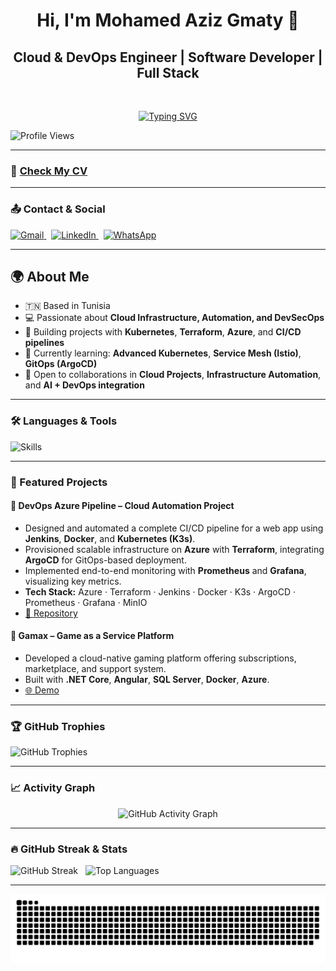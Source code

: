 <h1 align="center">Hi, I'm Mohamed Aziz Gmaty 👋</h1>

<h2 align="center">Cloud & DevOps Engineer | Software Developer | Full Stack</h2>
<br>

<p align="center">
  <a href="https://www.google.com/search?q=Mohamed+Aziz+Gmaty+Cloud+DevOps">
    <img src="https://readme-typing-svg.herokuapp.com/?lines=Cloud+%26+DevOps+Engineer;Passionate+about+Automation+%26+AI;Exploring+Azure+%7C+AWS+%7C+Terraform;Always+Learning+New+Technologies&font=Bold%20Code&center=true&color=30F050&pause=2000" alt="Typing SVG"/>
  </a>
</p>

<p align="left">
  <img src="https://komarev.com/ghpvc/?username=azizgmaty&style=flat&color=4010B0" alt="Profile Views"/>
</p>

---

### 📄 [Check My CV](https://github.com/mohamedazizGmaty/mohamedazizGmaty/raw/main/Mohamed%20Aziz%20Gmaty.pdf)

<!-- 🌐 Uncomment below if you add your portfolio link -->
<!-- ### [🌐 View My Portfolio](https://your-portfolio-link.com) -->

---

### 📤 Contact & Social
<p align="left">
  <a href="mailto:azizgmaty@gmail.com">
    <img src="https://github.com/user-attachments/assets/1a97a051-cc24-4738-a7a2-3f53365a9e93" height="35" alt="Gmail"/>
  </a>&nbsp;
  <a href="https://www.linkedin.com/in/mohamed-aziz-gmaty/">
    <img src="https://raw.githubusercontent.com/rahuldkjain/github-profile-readme-generator/master/src/images/icons/Social/linked-in-alt.svg" height="45" alt="LinkedIn"/>
  </a>&nbsp;
  <a href="https://wa.me/21690773051">
    <img src="https://upload.wikimedia.org/wikipedia/commons/6/6b/WhatsApp.svg" height="45" alt="WhatsApp"/>
  </a>
</p>

---



## 🌍 About Me
- 🇹🇳 Based in Tunisia  
- 💻 Passionate about **Cloud Infrastructure, Automation, and DevSecOps**  
- 🚀 Building projects with **Kubernetes**, **Terraform**, **Azure**, and **CI/CD pipelines**  
- 🎯 Currently learning: **Advanced Kubernetes**, **Service Mesh (Istio)**, **GitOps (ArgoCD)**  
- 🤝 Open to collaborations in **Cloud Projects**, **Infrastructure Automation**, and **AI + DevOps integration**

---


### 🛠️ Languages & Tools
<p align="left">
  <img src="https://go-skill-icons.vercel.app/api/icons?i=azure,aws,docker,kubernetes,terraform,githubactions,git,linux,cs,java,dotnet,spring,sqlserver,postgresql,redis,html,css,js,python" alt="Skills"/>
</p>

---

### 🚀 Featured Projects

#### 🔹 **DevOps Azure Pipeline – Cloud Automation Project**
- Designed and automated a complete CI/CD pipeline for a web app using **Jenkins**, **Docker**, and **Kubernetes (K3s)**.  
- Provisioned scalable infrastructure on **Azure** with **Terraform**, integrating **ArgoCD** for GitOps-based deployment.  
- Implemented end-to-end monitoring with **Prometheus** and **Grafana**, visualizing key metrics.  
- **Tech Stack:** Azure · Terraform · Jenkins · Docker · K3s · ArgoCD · Prometheus · Grafana · MinIO  
- [🔗 Repository](https://github.com/mohamedazizGmaty/-DevOps-CI-CD-azure-project)

#### 🔹 **Gamax – Game as a Service Platform**
- Developed a cloud-native gaming platform offering subscriptions, marketplace, and support system.  
- Built with **.NET Core**, **Angular**, **SQL Server**, **Docker**, **Azure**.  
- [🌐 Demo](https://www.linkedin.com/feed/update/urn:li:activity:7330025947544367104/)

---

### 🏆 GitHub Trophies
<p align="left">
  <img src="https://github-profile-trophy.vercel.app/?username=azizgmaty&theme=onestar&no-bg=true&no-frame=true&row=1&column=7" alt="GitHub Trophies"/>
</p>

---

### 📈 Activity Graph
<p align="center">
  <img src="https://github-readme-activity-graph.vercel.app/graph?username=azizgmaty&theme=react-dark&hide_border=true&area=true" alt="GitHub Activity Graph"/>
</p>

---


### 🔥 GitHub Streak & Stats
<p align="left">
  <img src="https://streak-stats.demolab.com/?user=azizgmaty&theme=highcontrast" height="150" alt="GitHub Streak"/> &nbsp;
  <img src="https://github-readme-stats.vercel.app/api/top-langs?username=azizgmaty&layout=compact&langs_count=6&theme=highcontrast" height="150" alt="Top Languages"/>
</p>

---

<p align="center">
  <img src="https://raw.githubusercontent.com/platane/snk/output/github-contribution-grid-snake-dark.svg" alt="GitHub Snake Animation"/>
</p>
